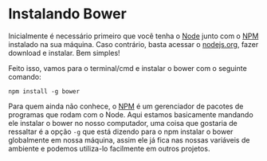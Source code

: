 # Instalando Bower

Inicialmente é necessário primeiro que você tenha o [Node](http://nodejs.org) junto com o [NPM](https://npmjs.org) instalado na sua máquina. 
Caso contrário, basta acessar o [nodejs.org](https://npmjs.org), fazer download e instalar. Bem simples!

Feito isso, vamos para o terminal/cmd e instalar o bower com o seguinte comando:

    npm install -g bower

Para quem ainda não conhece, o [NPM](https://npmjs.org)  é um gerenciador de pacotes de programas que rodam com o Node. 
Aqui estamos basicamente mandando ele instalar o bower no nosso computador, uma coisa que gostaria de ressaltar é a opção `-g` que está dizendo para o npm instalar o bower globalmente em nossa máquina, assim ele já fica nas nossas variáveis de ambiente e podemos utiliza-lo facilmente em outros projetos.
